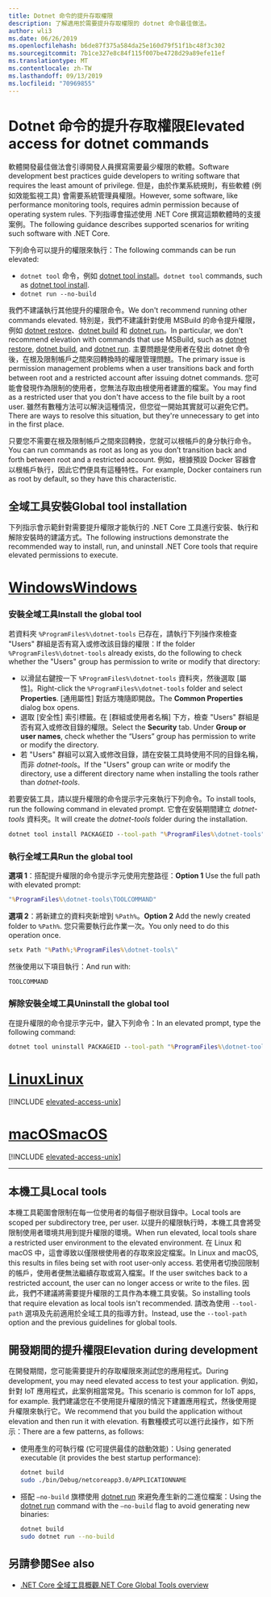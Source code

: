 ```yaml
---
title: Dotnet 命令的提升存取權限
description: 了解適用於需要提升存取權限的 dotnet 命令最佳做法。
author: wli3
ms.date: 06/26/2019
ms.openlocfilehash: b6de87f375a584da25e160d79f51f1bc48f3c302
ms.sourcegitcommit: 7b1ce327e8c84f115f007be4728d29a89efe11ef
ms.translationtype: MT
ms.contentlocale: zh-TW
ms.lasthandoff: 09/13/2019
ms.locfileid: "70969855"
---
```

# <a name="elevated-access-for-dotnet-commands"></a><span data-ttu-id="0b555-103">Dotnet 命令的提升存取權限</span><span class="sxs-lookup"><span data-stu-id="0b555-103">Elevated access for dotnet commands</span></span>

<span data-ttu-id="0b555-104">軟體開發最佳做法會引導開發人員撰寫需要最少權限的軟體。</span><span class="sxs-lookup"><span data-stu-id="0b555-104">Software development best practices guide developers to writing software that requires the least amount of privilege.</span></span> <span data-ttu-id="0b555-105">但是，由於作業系統規則，有些軟體 (例如效能監視工具) 會需要系統管理員權限。</span><span class="sxs-lookup"><span data-stu-id="0b555-105">However, some software, like performance monitoring tools, requires admin permission because of operating system rules.</span></span> <span data-ttu-id="0b555-106">下列指導會描述使用 .NET Core 撰寫這類軟體時的支援案例。</span><span class="sxs-lookup"><span data-stu-id="0b555-106">The following guidance describes supported scenarios for writing such software with .NET Core.</span></span> 

<span data-ttu-id="0b555-107">下列命令可以提升的權限來執行：</span><span class="sxs-lookup"><span data-stu-id="0b555-107">The following commands can be run elevated:</span></span>

- <span data-ttu-id="0b555-108">`dotnet tool` 命令，例如 [dotnet tool install](dotnet-tool-install.md)。</span><span class="sxs-lookup"><span data-stu-id="0b555-108">`dotnet tool` commands, such as [dotnet tool install](dotnet-tool-install.md).</span></span>
- `dotnet run --no-build`

<span data-ttu-id="0b555-109">我們不建議執行其他提升的權限命令。</span><span class="sxs-lookup"><span data-stu-id="0b555-109">We don't recommend running other commands elevated.</span></span> <span data-ttu-id="0b555-110">特別是，我們不建議針對使用 MSBuild 的命令提升權限，例如 [dotnet restore](dotnet-restore.md)、[dotnet build](dotnet-build.md) 和 [dotnet run](dotnet-run.md)。</span><span class="sxs-lookup"><span data-stu-id="0b555-110">In particular, we don't recommend elevation with commands that use MSBuild, such as [dotnet restore](dotnet-restore.md), [dotnet build](dotnet-build.md), and [dotnet run](dotnet-run.md).</span></span> <span data-ttu-id="0b555-111">主要問題是使用者在發出 dotnet 命令後，在根及限制帳戶之間來回轉換時的權限管理問題。</span><span class="sxs-lookup"><span data-stu-id="0b555-111">The primary issue is permission management problems when a user transitions back and forth between root and a restricted account after issuing dotnet commands.</span></span> <span data-ttu-id="0b555-112">您可能會發現作為限制的使用者，您無法存取由根使用者建置的檔案。</span><span class="sxs-lookup"><span data-stu-id="0b555-112">You may find as a restricted user that you don't have access to the file built by a root user.</span></span> <span data-ttu-id="0b555-113">雖然有數種方法可以解決這種情況，但您從一開始其實就可以避免它們。</span><span class="sxs-lookup"><span data-stu-id="0b555-113">There are ways to resolve this situation, but they're unnecessary to get into in the first place.</span></span>

<span data-ttu-id="0b555-114">只要您不需要在根及限制帳戶之間來回轉換，您就可以根帳戶的身分執行命令。</span><span class="sxs-lookup"><span data-stu-id="0b555-114">You can run commands as root as long as you don’t transition back and forth between root and a restricted account.</span></span> <span data-ttu-id="0b555-115">例如，根據預設 Docker 容器會以根帳戶執行，因此它們便具有這種特性。</span><span class="sxs-lookup"><span data-stu-id="0b555-115">For example, Docker containers run as root by default, so they have this characteristic.</span></span>

## <a name="global-tool-installation"></a><span data-ttu-id="0b555-116">全域工具安裝</span><span class="sxs-lookup"><span data-stu-id="0b555-116">Global tool installation</span></span>

<span data-ttu-id="0b555-117">下列指示會示範針對需要提升權限才能執行的 .NET Core 工具進行安裝、執行和解除安裝時的建議方式。</span><span class="sxs-lookup"><span data-stu-id="0b555-117">The following instructions demonstrate the recommended way to install, run, and uninstall .NET Core tools that require elevated permissions to execute.</span></span>

<!-- markdownlint-disable MD025 -->

# <a name="windowstabwindows"></a>[<span data-ttu-id="0b555-118">Windows</span><span class="sxs-lookup"><span data-stu-id="0b555-118">Windows</span></span>](#tab/windows)

### <a name="install-the-global-tool"></a><span data-ttu-id="0b555-119">安裝全域工具</span><span class="sxs-lookup"><span data-stu-id="0b555-119">Install the global tool</span></span>

<span data-ttu-id="0b555-120">若資料夾 `%ProgramFiles%\dotnet-tools` 已存在，請執行下列操作來檢查 "Users" 群組是否有寫入或修改該目錄的權限：</span><span class="sxs-lookup"><span data-stu-id="0b555-120">If the folder `%ProgramFiles%\dotnet-tools` already exists, do the following to check whether the "Users" group has permission to write or modify that directory:</span></span>

- <span data-ttu-id="0b555-121">以滑鼠右鍵按一下 `%ProgramFiles%\dotnet-tools` 資料夾，然後選取 [屬性]。</span><span class="sxs-lookup"><span data-stu-id="0b555-121">Right-click the `%ProgramFiles%\dotnet-tools` folder and select **Properties**.</span></span> <span data-ttu-id="0b555-122">[通用屬性] 對話方塊隨即開啟。</span><span class="sxs-lookup"><span data-stu-id="0b555-122">The **Common Properties** dialog box opens.</span></span> 
- <span data-ttu-id="0b555-123">選取 [安全性] 索引標籤。在 [群組或使用者名稱] 下方，檢查 "Users" 群組是否有寫入或修改目錄的權限。</span><span class="sxs-lookup"><span data-stu-id="0b555-123">Select the **Security** tab. Under **Group or user names**, check whether the “Users” group has permission to write or modify the directory.</span></span> 
- <span data-ttu-id="0b555-124">若 "Users" 群組可以寫入或修改目錄，請在安裝工具時使用不同的目錄名稱，而非 *dotnet-tools*。</span><span class="sxs-lookup"><span data-stu-id="0b555-124">If the "Users" group can write or modify the directory, use a different directory name when installing the tools rather than *dotnet-tools*.</span></span>

<span data-ttu-id="0b555-125">若要安裝工具，請以提升權限的命令提示字元來執行下列命令。</span><span class="sxs-lookup"><span data-stu-id="0b555-125">To install tools, run the following command in elevated prompt.</span></span> <span data-ttu-id="0b555-126">它會在安裝期間建立 *dotnet-tools* 資料夾。</span><span class="sxs-lookup"><span data-stu-id="0b555-126">It will create the *dotnet-tools* folder during the installation.</span></span>

```cmd
dotnet tool install PACKAGEID --tool-path "%ProgramFiles%\dotnet-tools".
```

### <a name="run-the-global-tool"></a><span data-ttu-id="0b555-127">執行全域工具</span><span class="sxs-lookup"><span data-stu-id="0b555-127">Run the global tool</span></span>

<span data-ttu-id="0b555-128">**選項 1**：搭配提升權限的命令提示字元使用完整路徑：</span><span class="sxs-lookup"><span data-stu-id="0b555-128">**Option 1** Use the full path with elevated prompt:</span></span>

```cmd
"%ProgramFiles%\dotnet-tools\TOOLCOMMAND"
```

<span data-ttu-id="0b555-129">**選項 2**：將新建立的資料夾新增到 `%Path%`。</span><span class="sxs-lookup"><span data-stu-id="0b555-129">**Option 2** Add the newly created folder to `%Path%`.</span></span> <span data-ttu-id="0b555-130">您只需要執行此作業一次。</span><span class="sxs-lookup"><span data-stu-id="0b555-130">You only need to do this operation once.</span></span>

```cmd
setx Path "%Path%;%ProgramFiles%\dotnet-tools\"
```

<span data-ttu-id="0b555-131">然後使用以下項目執行：</span><span class="sxs-lookup"><span data-stu-id="0b555-131">And run with:</span></span>

```cmd
TOOLCOMMAND
```

### <a name="uninstall-the-global-tool"></a><span data-ttu-id="0b555-132">解除安裝全域工具</span><span class="sxs-lookup"><span data-stu-id="0b555-132">Uninstall the global tool</span></span>

<span data-ttu-id="0b555-133">在提升權限的命令提示字元中，鍵入下列命令：</span><span class="sxs-lookup"><span data-stu-id="0b555-133">In an elevated prompt, type the following command:</span></span>

```cmd
dotnet tool uninstall PACKAGEID --tool-path "%ProgramFiles%\dotnet-tools"
```

# <a name="linuxtablinux"></a>[<span data-ttu-id="0b555-134">Linux</span><span class="sxs-lookup"><span data-stu-id="0b555-134">Linux</span></span>](#tab/linux)

[!INCLUDE [elevated-access-unix](../../../includes/elevated-access-unix.md)]

# <a name="macostabmacos"></a>[<span data-ttu-id="0b555-135">macOS</span><span class="sxs-lookup"><span data-stu-id="0b555-135">macOS</span></span>](#tab/macos)

[!INCLUDE [elevated-access-unix](../../../includes/elevated-access-unix.md)]

---

## <a name="local-tools"></a><span data-ttu-id="0b555-136">本機工具</span><span class="sxs-lookup"><span data-stu-id="0b555-136">Local tools</span></span>

<span data-ttu-id="0b555-137">本機工具範圍會限制在每一位使用者的每個子樹狀目錄中。</span><span class="sxs-lookup"><span data-stu-id="0b555-137">Local tools are scoped per subdirectory tree, per user.</span></span> <span data-ttu-id="0b555-138">以提升的權限執行時，本機工具會將受限制使用者環境共用到提升權限的環境。</span><span class="sxs-lookup"><span data-stu-id="0b555-138">When run elevated, local tools share a restricted user environment to the elevated environment.</span></span> <span data-ttu-id="0b555-139">在 Linux 和 macOS 中，這會導致以僅限根使用者的存取來設定檔案。</span><span class="sxs-lookup"><span data-stu-id="0b555-139">In Linux and macOS, this results in files being set with root user-only access.</span></span> <span data-ttu-id="0b555-140">若使用者切換回限制的帳戶，使用者便無法繼續存取或寫入檔案。</span><span class="sxs-lookup"><span data-stu-id="0b555-140">If the user switches back to a restricted account, the user can no longer access or write to the files.</span></span> <span data-ttu-id="0b555-141">因此，我們不建議將需要提升權限的工具作為本機工具安裝。</span><span class="sxs-lookup"><span data-stu-id="0b555-141">So installing tools that require elevation as local tools isn't recommended.</span></span> <span data-ttu-id="0b555-142">請改為使用 `--tool-path` 選項及先前適用於全域工具的指導方針。</span><span class="sxs-lookup"><span data-stu-id="0b555-142">Instead, use the `--tool-path` option and the previous guidelines for global tools.</span></span>

## <a name="elevation-during-development"></a><span data-ttu-id="0b555-143">開發期間的提升權限</span><span class="sxs-lookup"><span data-stu-id="0b555-143">Elevation during development</span></span>

<span data-ttu-id="0b555-144">在開發期間，您可能需要提升的存取權限來測試您的應用程式。</span><span class="sxs-lookup"><span data-stu-id="0b555-144">During development, you may need elevated access to test your application.</span></span> <span data-ttu-id="0b555-145">例如，針對 IoT 應用程式，此案例相當常見。</span><span class="sxs-lookup"><span data-stu-id="0b555-145">This scenario is common for IoT apps, for example.</span></span> <span data-ttu-id="0b555-146">我們建議您在不使用提升權限的情況下建置應用程式，然後使用提升權限來執行它。</span><span class="sxs-lookup"><span data-stu-id="0b555-146">We recommend that you build the application without elevation and then run it with elevation.</span></span> <span data-ttu-id="0b555-147">有數種模式可以進行此操作，如下所示：</span><span class="sxs-lookup"><span data-stu-id="0b555-147">There are a few patterns, as follows:</span></span>

- <span data-ttu-id="0b555-148">使用產生的可執行檔 (它可提供最佳的啟動效能)：</span><span class="sxs-lookup"><span data-stu-id="0b555-148">Using generated executable (it provides the best startup performance):</span></span>

   ```bash
   dotnet build
   sudo ./bin/Debug/netcoreapp3.0/APPLICATIONNAME
   ```
    
- <span data-ttu-id="0b555-149">搭配 `—no-build` 旗標使用 [dotnet run](dotnet-run.md) 來避免產生新的二進位檔案：</span><span class="sxs-lookup"><span data-stu-id="0b555-149">Using the [dotnet run](dotnet-run.md) command with the `—no-build` flag to avoid generating new binaries:</span></span>

   ```bash
   dotnet build
   sudo dotnet run --no-build
   ```

## <a name="see-also"></a><span data-ttu-id="0b555-150">另請參閱</span><span class="sxs-lookup"><span data-stu-id="0b555-150">See also</span></span>

- [<span data-ttu-id="0b555-151">.NET Core 全域工具概觀</span><span class="sxs-lookup"><span data-stu-id="0b555-151">.NET Core Global Tools overview</span></span>](global-tools.md)
